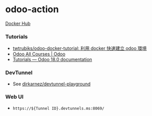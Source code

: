 odoo-action
===========
[Docker Hub](https://hub.docker.com/_/odoo/)

### Tutorials
- [twtrubiks/odoo-docker-tutorial: 利用 docker 快速建立 odoo 環境](https://github.com/twtrubiks/odoo-docker-tutorial)
- [Odoo All Courses | Odoo](https://www.odoo.com/slides/all/tag/odoo-tutorials-9)
- [Tutorials — Odoo 18.0 documentation](https://www.odoo.com/documentation/18.0/developer/tutorials.html)

### DevTunnel
- See [dirkarnez/devtunnel-playground](https://github.com/dirkarnez/devtunnel-playground)

### Web UI
- `https://${Tunnel ID}.devtunnels.ms:8069/`



